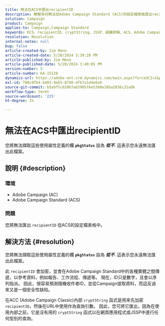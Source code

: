 ```yaml
---
title: 無法在ACS中匯出recipientID
description: 瞭解為何無法從Adobe Campaign Standard (ACS)的設定檔表格匯出recipientID。
solution: Campaign
product: Campaign
applies-to: Campaign,Campaign Standard
keywords: KCS、recipientID、cryptString、JSSP、疑難排解、ACS、Adobe Campaign Standard、AC、Adobe Campaign
resolution: Resolution
internal-notes: null
bug: false
article-created-by: Jim Menn
article-created-date: 5/20/2024 3:39:28 PM
article-published-by: Jim Menn
article-published-date: 5/20/2024 3:40:05 PM
version-number: 5
article-number: KA-15128
dynamics-url: https://adobe-ent.crm.dynamics.com/main.aspx?forceUCI=1&pagetype=entityrecord&etn=knowledgearticle&id=eb80451f-bf16-ef11-9f8a-6045bd006268
exl-id: 788c9fb4-b403-4e65-8740-dfb7a1d4e0a9
source-git-commit: b5a9f5c620b7ab5905f6e5360e18ba2036c31ad6
workflow-type: tm+mt
source-wordcount: '225'
ht-degree: 1%

---
```


# 無法在ACS中匯出recipientID


您將無法擷取這些使用屬性定義的欄 <b>`pkgStatus`</b> 設為 <b>*從不</b>*. 這表示您永遠無法匯出此檔案。

## 說明 {#description}


### <b>環境</b>

- Adobe Campaign (AC)
- Adobe Campaign Standard (ACS)


### <b>問題</b>

您將無法匯出 `recipientID` 從ACS的設定檔表格中。


## 解決方法 {#resolution}


您將無法擷取這些使用屬性定義的欄 <b>`pkgStatus`</b> 設為 <b>*從不</b>*. 這表示您永遠無法匯出此檔案。

此 `recipientID` 會加密，並會在Adobe Campaign Standard中的各種實體之間傳遞，以參考資料，例如報告、工作流程、傳遞等。 現在，ID只是數字，且會以序列指派。 因此，很容易預測隨機收件者ID，並從Campaign提取資料，而這反過來又是一個安全性缺陷。

在ACC (Adobe Campaign Classic)內部 `cryptString` 函式是用來先加密 `recipientID`，然後在URL中使用作為查詢引數。 因此，您可將它匯出，因為在使用內部之前，它是沒有用的 `cryptString` 函式以在網頁應用程式或JSSP中進行任何型別的查詢。
